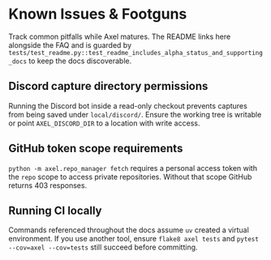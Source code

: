# Known Issues & Footguns

Track common pitfalls while Axel matures. The README links here alongside the FAQ and is guarded
by `tests/test_readme.py::test_readme_includes_alpha_status_and_supporting_docs` to keep the docs
discoverable.

## Discord capture directory permissions

Running the Discord bot inside a read-only checkout prevents captures from being saved under
`local/discord/`. Ensure the working tree is writable or point `AXEL_DISCORD_DIR` to a location with
write access.

## GitHub token scope requirements

`python -m axel.repo_manager fetch` requires a personal access token with the `repo` scope to access
private repositories. Without that scope GitHub returns 403 responses.

## Running CI locally

Commands referenced throughout the docs assume `uv` created a virtual environment.
If you use another tool, ensure `flake8 axel tests` and `pytest --cov=axel --cov=tests` still succeed
before committing.
